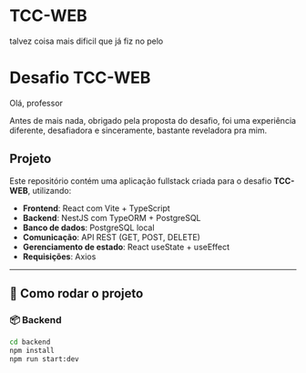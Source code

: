 # TCC-WEB
talvez coisa mais dificil que já fiz no pelo

# Desafio TCC-WEB

Olá, professor 

Antes de mais nada, obrigado pela proposta do desafio, foi uma experiência diferente, desafiadora e sinceramente, bastante reveladora pra mim.

## Projeto

Este repositório contém uma aplicação fullstack criada para o desafio **TCC-WEB**, utilizando:

- **Frontend**: React com Vite + TypeScript
- **Backend**: NestJS com TypeORM + PostgreSQL
- **Banco de dados**: PostgreSQL local
- **Comunicação**: API REST (GET, POST, DELETE)
- **Gerenciamento de estado**: React useState + useEffect
- **Requisições**: Axios

---

## 🚧 Como rodar o projeto

### 📦 Backend

```bash
cd backend
npm install
npm run start:dev

